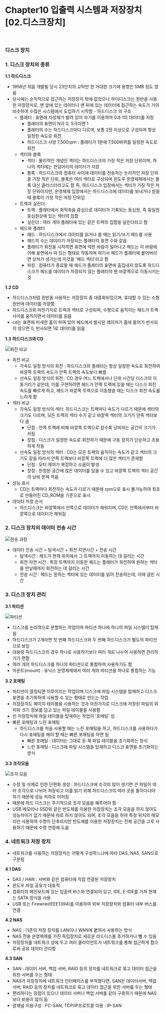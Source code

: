 # Chapter10 입출력 시스템과 저장장치 [02.디스크장치] 

<br>

### 디스크 장치 

<h3>1.  디스크 장치의 종류 </h3>
   <b>1.1 하드디스크</b>
   
   - 1956년 처음 개발될 당시 23인치의 교탁만 한 거대한 크기에 용향은 5MB 정도 였음
   - 당시에는 순차적으로 접근하는 저장장치 밖에 없었으나 하이디스크는 원반을 사용한 저장장치로, 맨 앞에 있는 데이터나 맨 뒤에 있는 데이터에 접근하는 속도가 거의 비슷하여 수많은 시스템에서 도입하기 시작함
    - 하드디스크 의 구조
      - 플래터 : 표면에 자성체가 발려 있어 자기를 이용하여 0과 1의 데이터를 저장 
         - 플래터의 표면이 N극 0, S극이면 1
         - 플래터의 수는 하드디스크마다 다르며, 보통 2장 이상으로 구성되며 항상 일정한 속도로 회전
         - 하드디스크 사양 7,500rpm : 플래터가 1분에 7,500바퀴를 일정한 속도로 회전
      - 섹터와 블록 
         - 섹터 : 물리적인 개념인 섹터는 하드디스크의 가장 작은 저장 단위이며, 하나의 섹터에는 한덩어리의 데이터가 저장
         - 블록 : 하드디스크와 컴퓨터 사이에 데이터를 전송하는 논리적인 저장 단위 중 가장 작은 단위, 블록은 여러 섹터로 구성되며 윈도우 운영체제에서는 블록 대신 클러스터라고도 함
      즉, 하드디스크 입장에서는 섹터가 가장 작은 저장 단위이지만, 운영체제 입장에서는 하드디스크에 데이터를 보내거나 받을 때 블록이 가장 작은 저장 단위임 
      - 트랙과 실린더
         - 트랙 : 플래터에서 회적축을 중심으로 데이터가 기록되는 동심원, 즉 동일한 동심원상에 있는 섹터의 집합
         - 실린더 : 여러 개의 플래터에 있는 같은 트랙의 집합을 실린더라고 함
      - 헤드와 플래터
         - 헤드 : 하드디스크에서 데이터를 읽거나 쓸 때는 읽기/쓰기 헤드를 사용
         - 헤드의 수는 데이터가 저장되는 플래터의 표면 수와 같음
         - 플래터가 회전을 시작하면 표면에 약한 바람이 일어나고 헤드는 이 바람에 의해 표면에서 떠 있는 형태로 작동하며 여기서 헤드가 플래터에 붙어버리면 상처가 생기는데 이것을 '배드 섹터'라고 함 
         - 파킹 : 컴퓨터가 종료될 때 헤드가 플래터의 표면에 흠집내지 않도록 하드디스크가 헤드를 데이터가 저장되지 않는 플래터의 맨 바깥쪽으로 이동시키는 것  

   <b>1.2 CD</b>

   - 하드디스크처럼 원반을 사용하는 저장장치 중 대중화되었으며, 휴대할 수 있는 소형 원반에 데이터를 저장함 
   - 하드디스크와 마찬가지로 트랙과 섹터로 구성되며, 수평으로 움직이는 헤드가 트랙 사이를 움직이면서 데이터를 읽음
   - cd는 표면에 미세한 홈이 파여 있어 헤드에서 발사된 레이저가 홈에 들어가 반사되지 않으면 0, 반사되면 1로 데이터를 읽음

   <b>1.3 하드디스크와 CD</b> 

   ![회전 비교](https://user-images.githubusercontent.com/93310395/196614099-d2aff43e-1a8c-4384-b046-145012c2c41b.png)

   - 회전 비교
      - 각속도 일정 방식의 회전 : 하드디스크의 플래터는 항상 일정한 속도로 회전하여 바깥쪽 트랙의 속도가 안쪽 트랙의 속도보다 빠름
      - 선속도 일정 방식의 회전 : CD 경우 어느 트랙에서나 단위 시간당 디스크의 이동거리가 같은데, 이를 구현하려면 헤드가 안쪽 트랙에 있을 때는 디스크 회전 속도를 빠르게 하고, 헤드가 바깥쪽 트랙으로 이동했을 때는 디스크 회전 속도를 느리게 함
   - 섹터 비교
      - 각속도 일정 방식의 섹터: 하드디스크는 트랙마다 속도가 다르기 때문에 섹터의 크기도 다르며, 모든 트랙의 섹터 수가 같고 바깥쪽 섹터의 크기가 안족 섹터보다 큼 
         - 단점 : 안쪽 트랙에 비해 바깥쪽 트랙으로 갈수록 낭비되는 공간의 크기가 커짐
         - 장점 : 디스크가 일정한 속도로 회전하기 때문에 구동 장치가 단순하고 조용하게 작동
      - 선속도 일정 방식의 섹터 : CD는 모든 트랙의 움직이는 속도가 같고 섹터의  크기도 같음 따라서 안쪽 트랙보다 바깥쪽 트랙에 더 많은 섹터가 존재함 
         - 단점 : 모터 제어가 복잡하고 소음이 발생    
         - 장점 : 한정된 공간에 많은 데이터를 담을 수 있고 바깥쪽 트랙의 섹터 공간의 낭비 문제 적음  
   - 성능 표시 
      - CD는 트랙마다 회전하는 속도가 다르기 때문에 rpm으로 표시 불가능하여 최초로 만들어진 CD_ROM을 기준으로 표시 
   - 데이터 저장 순서
      - 하드디스크는 바깥쪽에서 안쪽으로 데이터가 채워지며, CD는 안쪽에서부터 바깥쪽으로 데이터가 채워짐

<h3>2.  디스크 장치의 데이터 전송 시간 </h3>        

   ![전송 과정](https://user-images.githubusercontent.com/93310395/196614109-b2789a1a-4c0a-4ede-ac9f-3812aea3bae8.JPG)

   - 데이터 전송 시간 = 탐색시간 + 회전 지연시간 + 전송 시간
      - 탐색시간 : 헤드가 현재 위치에서 그 트랙까지 이동하는 데 걸리는 시간
      - 회전 지연 시간 : 특정 트랙까지 이동한 헤드는 플래터가 회전하여 원하는 섹터를 만날때까지 회전하는 데 걸리는 시간
      - 전송 시간 : 헤드는 원하는 섹터에 있는 데이터를 읽어 전송하는데, 이때 걸린 시간

<h3>3.  디스크 장치 관리 </h3>   
    <b>3.1 파티션</b> 

   ![파티션](https://user-images.githubusercontent.com/93310395/196614112-66fd3bc4-9eb2-454d-8274-f560971744be.JPG)
         
   - 디스크를 논리적으로 분할하는 작업이며 파티션 하나에 하나의 파일 시스템이 탑재됨 
   - 하드디스크가 2개라면 첫 번째 하드디스크와 두 번째 하드디스크가 별도의 파티션으로 보임
   - 대용량 하드디스크의 경우 하나로 사용하기보다 여러 개로 나누어 사용하면 관리하기가 편함
   - 여러 개의 하드디스크를 하나의 파티션으로 통합하여 사용하기도 함
   - 마운트(mount) : 유닉스 운영체제에서 여러 개의 파티션을 하나로 통합하는 기능

   <b>3.2 포메팅</b> 
   
   - 파티션이 결정되면 이루어지는 작업이며 디스크에 파일 시스템을 탑재하고 디스크 표면을 초기화하여 사용할 수 있는 형태로 만드는 작업
   - 저장장치도 페이지 테이블을 사용하는 것과 마찬가지로 디스크에 저장된 파일의 위치와 크기 정보를 담고 있는 파일 테이블을 사용함 
   - 빈 저장장치에 파일 테이블을 탑재하는 작업이 '포매팅' 임 
   - 빠른 포매팅과 느린 포매팅
      - 하드디스크를 처음 사용할 때는 느린 포매팅을 하고, 하드디스크를 사용하다가 다시 포매팅을 해야 할 때는 빠른 포매팅을 하면 됨
         - 빠른 포매팅 : 데이터는 그대로 둔 채 파일 테이블을 초기화하는 방식
         - 느린 포매팅 : 디스크에 파일 시스템을 탑재하고 디스크 표면을 초기화하는 방식


   <b>3.3 조각모음</b> 

   ![조각 모음](https://user-images.githubusercontent.com/93310395/196614114-373a5d2a-9ee0-424d-8c33-4497bc505c9a.JPG)

   - 수정 및 삭제로 인한 단편화 생성 : 하드디스크에 조각이 많이 생기면 큰 파일이 여러 조각으로 나뉘어 저장되고 이를 읽기 위해 하드디스크의 여러 곳을 돌아다녀야 하기 때문에 성능 저하로 이어짐 
   - 때문에 하드 디스크는 주기적으로 조각 모음을 해주어야 함
   - USB 메모리나 SSD와 같은 반도체를 이용한 저장장치는 조각 모음을 하지 않아도 성능차이가 없기 때문에 따로 하지 않아도 되며,  조각 모음을 하여 특정 위치의 메모리만 사용하여 수명이 단축되지만 반도체를 이용한 저장장치는 전체 공간을 고루 사용하기 때문에 수명 연장에 도움

<h3>4.  네트워크 저장 장치 </h3>        

   - 네트워크를 사용하는 저장장치는 어떻게 구성하느냐에 따라 DAS, NAS, SAN으로 구분됨

  <b>4.1 DAS</b>
   - DAS / HAN : 서버와 같은 컴퓨터에 직접 연결된 저장장치
   - 윈도우 파일 공유가 대표적 
   - 컴퓨터의 메인보드에 있는 입출력 버스와 연결되어 있고, IDE, E-IDE를 거쳐 현재는 SATA 방식을 사용
   - USB 또는 Firewrie(IEEE1394)를 이용하여 외부 저장장치와 컴퓨터 내부 버스를 연결

   <b>4.2 NAS</b>
   - NAS : 기존의 저장 장치를 LAN이나 WAN에 붙여서 사용하는 방식
   - NAS 전용 운영체제를 가진 독립장치로 새로운 라드디스를 추가하거나 뺄 수 있음
   - 저장장치를 네트워크 상에 두고 여러 클라이언트가 네트워크를 통해 접근하게 함으로써 공유 데이터 관리함 

   <b>4.3 SAN</b>

   - SAN : 데이터 서버, 백업 서버, RAID 등의 장치를 네트워크로 묶고 데이터 접근을 위한 서버를 두는 형태
   - NAS가 저장장치에 네트워크 인터페이스를 부작했다면, SAN은 데이터서버, 백없 서버, RAID 등의 장치를 네트워크로 묶고 데이터 접근을 위한 서버를 두는 형태
   - 편리하다는 장점이 있으나 데이터 서버나 백업 서버를 같이 구축하기 때문에 NAS보다 비용이 많이 듬
   - 광채널 이용구성 : FC-SAN, TCP/IP프로트콜 이용 : IP-SAN